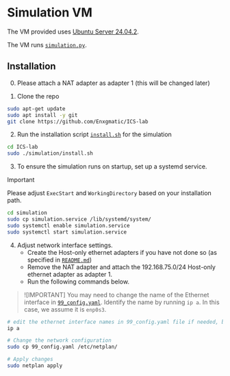 # Simulation VM

The VM provided uses [Ubuntu Server 24.04.2](https://ubuntu.com/download/server).

The VM runs [`simulation.py`](simulation.py).

## Installation

0. Please attach a NAT adapter as adapter 1 (this will be changed later)

1. Clone the repo

```sh
sudo apt-get update
sudo apt install -y git
git clone https://github.com/Enxgmatic/ICS-lab
```

2. Run the installation script [`install.sh`](install.sh) for the simulation

<!-- > [!NOTE]
> This will delete the other folders in this repo, leaving only the simulation. -->

```sh
cd ICS-lab
sudo ./simulation/install.sh
```

3. To ensure the simulation runs on startup, set up a systemd service.

> [!IMPORTANT]
> Please adjust `ExecStart` and `WorkingDirectory` based on your installation path.

```sh
cd simulation
sudo cp simulation.service /lib/systemd/system/
sudo systemctl enable simulation.service
sudo systemctl start simulation.service
```

4. Adjust network interface settings. 
    - Create the Host-only ethernet adapters if you have not done so (as specified in [`README.md`](../README.md))
    - Remove the NAT adapter and attach the 192.168.75.0/24 Host-only ethernet adapter as adapter 1.
    - Run the following commands below.

> ![IMPORTANT]
> You may need to change the name of the Ethernet interface in [`99_config.yaml`](99_config.yaml).
> Identify the name by running `ip a`.
> In this case, we assume it is `enp0s3`.

```sh
# edit the ethernet interface names in 99_config.yaml file if needed, based on this output
ip a

# Change the network configuration
sudo cp 99_config.yaml /etc/netplan/

# Apply changes
sudo netplan apply
```
